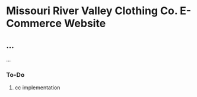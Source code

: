 # Missouri River Valley Clothing Co. E-Commerce Website

## ...

...

### To-Do

1) cc implementation